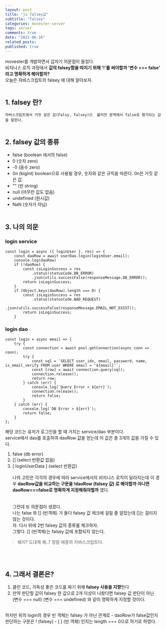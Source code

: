 ```yaml
---
layout: post
title: "js falsey값"
subtitle: "falsey"
categories: movester-server
tags: server
comments: true
date: "2021-06-16"
related_posts:
published: true
---
```


movester를 개발하면서 갑자기 의문점이 들었다. <br> 비지니스 로직 과정에서 <b>값의 falsey함을 따지기 위해 '!'를 써야할까 '변수 === false' 라고 명확하게 해야할까?</b><br>
오늘은 자바스크립트의 falsey 에 대해 알아보자.<br><br>

## 1. falsey 란?

`자바스크립트에서 거짓 같은 값(Falsy, falsey)으  불리언 문맥에서 false로 평가되는 값을 말한다.`
<br><br>

## 2. falsey 값의 종류

- false (boolean 에서의 false)
- 0 (숫자 zero)
- -0 (음수 zero)
- 0n (bigint) boolean으로 사용될 경우, 숫자와 같은 규칙을 따른다. 0n은 거짓 같은 값.
- "" (빈 string)
- null (아무런 값도 없음)
- undefined (원시값)
- NaN (숫자가 아님)
  <br>
  <br>

## 3. 나의 의문
### login service
```
const login = async ({ loginUser }, res) => {
    const daoRow = await userDao.login(loginUser.email);
    console.log(daoRow)
    if (!daoRow) {
        const isLoginSuccess = res
            .status(statusCode.DB_ERROR)
            .json(utils.successFalse(responseMessage.DB_ERROR));
        return isLoginSuccess;
    }
    if (Object.keys(daoRow).length === 0) {
        const isLoginSuccess = res
            .status(statusCode.BAD_REQUEST)
            .json(utils.successFalse(responseMessage.EMAIL_NOT_EXIST));
        return isLoginSuccess;
    }
```
### login dao
```
const login = async email => {
    try {
        const connection = await pool.getConnection(async conn => conn);
        try {
            const sql = `SELECT user_idx, email, password, name, is_email_verify FROM user WHERE email = '${email}'`;
            const [row] = await connection.query(sql);
            connection.release();
            return row;
        } catch (err) {
            console.log(`Query Error > ${err}`);
            connection.release();
            return false;
        }
    } catch (err) {
        console.log(`DB Error > ${err}`);
        return false;
    }
};
```

해당 코드는 유저가 로그인을 할 때 거치는 service/dao 부분이다.<br>
service에서 dao를 호출하여 daoRow 값을 얻는데 이 값은 총 3개의 값을 가질 수 있다.<br>
1. false (db error)
2. [] (select 반환값 없음)
3. [ loginUserData ] (select 반환값)<br><br>
나의 고민은 각각의 경우에 따라 service에서의 비지니스 로직이 달라지는데 이 경우 <b>daoRow값을 비교하는 구문을 !daoRow (falsey 값) 로 해야할까 아니면 daoRow===false로 명확하게 지정해줘야할까</b> 였다.<br>
<br><br>
그런데 또 의문점이 생겼다.<br>
나는 false 와 [] (빈객체) 가 둘다 falsey 값 체크에 걸릴 줄 알았는데 []는 걸리지 않는 것이다.<br> 자. 다시 위에 2번 falsey 값의 종류를 체크하자.<br>
그렇다. [] (빈객체)는 falsey 값에 포함되지 않는다.<br>
> 왜지? 도대체 왜..? 정말 애증의 자바스크립트다.

<br><br>

## 4. 그래서 결론은?

1. 클린 코드, 가독성 좋은 코드를 짜기 위해 <b>falsey 사용을 지향</b>한다<br>
2. 만약 판단할 값이 falsey 한 값으로 2개 이상이 나왔다면
falsey 값 판단이 아닌 <br>(변수 === null) (변수 === undefined) 와 같이 명확하게 지정할 것이다.<br>
<br>
하지만  위의 login의 경우 빈 객체는 falsey 가 아닌 관계로
- daoRow가 false값인지 판단하는 구문은 ! (falsey)
- [ ] (빈 객체) 인지는 length === 0으로 하기로 하였다.

